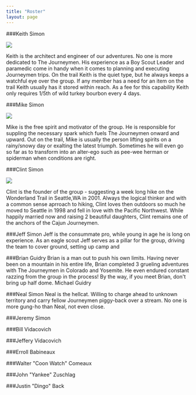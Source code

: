 ```yaml
---
title: "Roster"
layout: page
---
```


###Keith Simon 

![](http://lh3.googleusercontent.com/-y3Oin4YL5GE/Tn64fB9A_jI/AAAAAAAAC0c/9CpTWLK_ZT4/dc9pcbdc_0fhqhq6cv_b.jpg)

Keith is the architect and engineer of our adventures. No one is more dedicated to The Journeymen. His experience as a Boy Scout Leader and paramedic come in handy when it comes to planning and executing Journeymen trips. On the trail Keith is the quiet type, but he always keeps a watchful eye over the group. If any member has a need for an item on the trail Keith usually has it stored within reach. As a fee for this capability Keith only requires 1/5th of wild turkey bourbon every 4 days.

<div class="clear"></div>

###Mike Simon

![](http://lh3.googleusercontent.com/-w0lmDBQ_Ros/Tn64fN6s4mI/AAAAAAAAC0Y/6O0a1U58OS4/dc9pcbdc_1pkpdr5cs_b.jpg)

Mike is the free spirit and motivator of the group. He is responsible for suppling the necessary spark which fuels The Journeymen onward and upward. Out on the trail, Mike is usually the person lifting spirits on a rainy/snowy day or exalting the latest triumph. Sometimes he will even go so far as to transform into an alter-ego such as pee-wee herman or spiderman when conditions are right.

<div class="clear"></div>

###Clint Simon

![](http://lh3.googleusercontent.com/-_LepZL6nvkI/Tn64573NsoI/AAAAAAAAC0w/iroyHZKJBIg/tumblr_l6rn5lhERb1qb2glio1_r1_400.jpg)

Clint is the founder of the group - suggesting a week long hike on the Wonderland Trail in Seattle,WA in 2001. Always the logical thinker and with a common sense aprroach to hiking, Clint loves then outdoors so much he moved to Seattle in 1998 and fell in love with the Pacific Northwest. While happily married now and raising 2 beautiful daughters, Clint remains one of the anchors of the Cajun Journeymen.

<div class="clear"></div>

###Jeff Simon
Jeff is the consummate pro, while young in age he is long on experience. As an eagle scout Jeff serves as a pillar for the group, driving the team to cover ground, setting up camp and

###Brian Guidry
Brian is a man out to push his own limits. Having never been on a mountain in his entire life, Brian completed 3 grueling adventures with The Journeymen in Colorado and Yosemite. He even endured constant razzing from the group in the process! By the way, if you meet Brian, don't bring up half dome.
Michael Guidry

###Neal Simon
Neal is the hellcat. Willing to charge ahead to unknown territory and carry fellow Journeymen piggy-back over a stream. No one is more gung-ho than Neal, not even close.

###Jeremy Simon

###Bill Vidacovich

###Jeffery Vidacovich

###Erroll Babineaux

###Walter "Coon Watch" Comeaux

###John "Yankee" Zuschlag

###Justin "Dingo" Back

